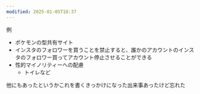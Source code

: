 ```yaml
---
modified: 2025-01-05T18:37
---
```

  

例

- ポケモンの型共有サイト
- インスタのフォロワーを買うことを禁止すると、誰かのアカウントのインスタのフォロワー買ってアカウント停止させることができる
- 性的マイノリティーへの配慮
    - トイレなど

  

他にもあったというかこれを書くきっかけになった出来事あったけど忘れた